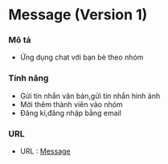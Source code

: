 # Message (Version 1)

### Mô tả

- Ứng dụng chat với bạn bè theo nhóm

### Tính năng

- Gửi tin nhắn văn bản,gửi tin nhắn hình ảnh
- Mời thêm thành viên vào nhóm
- Đăng kí,đăng nhập bằng email

### URL

- URL : [Message](https://message-1b1a1.web.app)
